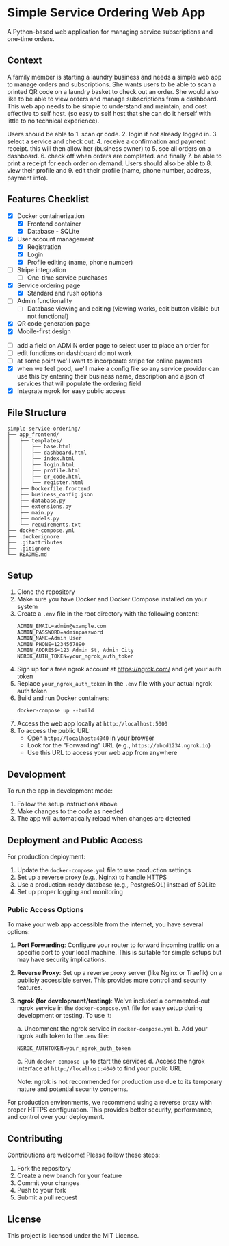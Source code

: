 # Simple Service Ordering Web App

A Python-based web application for managing service subscriptions and one-time orders.

## Context

A family member is starting a laundry business and needs a simple web app to manage orders and subscriptions. She wants users to be able to scan a printed QR code on a laundry basket to check out an order. She would also like to be able to view orders and manage subscriptions from a dashboard. This web app needs to be simple to understand and maintain, and cost effective to self host. (so easy to self host that she can do it herself with little to no technical experience).

Users should be able to 1. scan qr code. 2. login if not already logged in. 3. select a service and check out. 4. receive a confirmation and payment receipt. this will then allow her (business owner) to 5. see all orders on a dashboard. 6. check off when orders are completed. and finally 7. be able to print a receipt for each order on demand. Users should also be able to 8. view their profile and 9. edit their profile (name, phone number, address, payment info).

## Features Checklist

- [x] Docker containerization
  - [x] Frontend container
  - [x] Database - SQLite
- [x] User account management
  - [x] Registration
  - [x] Login
  - [x] Profile editing (name, phone number)
- [ ] Stripe integration
  <!-- - [ ] Subscription management -->
  - [ ] One-time service purchases
- [x] Service ordering page
  - [x] Standard and rush options
  <!-- - [ ] Subscription status display -->
- [ ] Admin functionality
  - [ ] Database viewing and editing (viewing works, edit button visible but not functional)
  <!-- - [ ] Stripe health monitoring -->
  <!-- - [ ] Settings page -->
- [x] QR code generation page
- [x] Mobile-first design
<!-- - [ ] Stripe activation check and error handling -->
- [ ] add a field on ADMIN order page to select user to place an order for
- [ ] edit functions on dashboard do not work
- [ ] at some point we'll want to incorporate stripe for online payments
- [x] when we feel good, we'll make a config file so any service provider can use this by entering their business name, description and a json of services that will populate the ordering field
- [x] Integrate ngrok for easy public access

## File Structure

```
simple-service-ordering/
├── app_frontend/
│   ├── templates/
│   │   ├── base.html
│   │   ├── dashboard.html
│   │   ├── index.html
│   │   ├── login.html
│   │   ├── profile.html
│   │   ├── qr_code.html
│   │   └── register.html
│   ├── Dockerfile.frontend
│   ├── business_config.json
│   ├── database.py
│   ├── extensions.py
│   ├── main.py
│   ├── models.py
│   └── requirements.txt
├── docker-compose.yml
├── .dockerignore
├── .gitattributes
├── .gitignore
└── README.md
```

## Setup

1. Clone the repository
2. Make sure you have Docker and Docker Compose installed on your system
3. Create a `.env` file in the root directory with the following content:
   ```
   ADMIN_EMAIL=admin@example.com
   ADMIN_PASSWORD=adminpassword
   ADMIN_NAME=Admin User
   ADMIN_PHONE=1234567890
   ADMIN_ADDRESS=123 Admin St, Admin City
   NGROK_AUTH_TOKEN=your_ngrok_auth_token
   ```
4. Sign up for a free ngrok account at https://ngrok.com/ and get your auth token
5. Replace `your_ngrok_auth_token` in the `.env` file with your actual ngrok auth token
6. Build and run Docker containers:
   ```
   docker-compose up --build
   ```
7. Access the web app locally at `http://localhost:5000`
8. To access the public URL:
   - Open `http://localhost:4040` in your browser
   - Look for the "Forwarding" URL (e.g., `https://abcd1234.ngrok.io`)
   - Use this URL to access your web app from anywhere

## Development

To run the app in development mode:

1. Follow the setup instructions above
2. Make changes to the code as needed
3. The app will automatically reload when changes are detected

## Deployment and Public Access

For production deployment:

1. Update the `docker-compose.yml` file to use production settings
2. Set up a reverse proxy (e.g., Nginx) to handle HTTPS
3. Use a production-ready database (e.g., PostgreSQL) instead of SQLite
4. Set up proper logging and monitoring

### Public Access Options

To make your web app accessible from the internet, you have several options:

1. **Port Forwarding**: Configure your router to forward incoming traffic on a specific port to your local machine. This is suitable for simple setups but may have security implications.

2. **Reverse Proxy**: Set up a reverse proxy server (like Nginx or Traefik) on a publicly accessible server. This provides more control and security features.

3. **ngrok (for development/testing)**: We've included a commented-out ngrok service in the `docker-compose.yml` file for easy setup during development or testing. To use it:

   a. Uncomment the ngrok service in `docker-compose.yml`
   b. Add your ngrok auth token to the `.env` file:
      ```
      NGROK_AUTHTOKEN=your_ngrok_auth_token
      ```
   c. Run `docker-compose up` to start the services
   d. Access the ngrok interface at `http://localhost:4040` to find your public URL

   Note: ngrok is not recommended for production use due to its temporary nature and potential security concerns.

For production environments, we recommend using a reverse proxy with proper HTTPS configuration. This provides better security, performance, and control over your deployment.

## Contributing

Contributions are welcome! Please follow these steps:

1. Fork the repository
2. Create a new branch for your feature
3. Commit your changes
4. Push to your fork
5. Submit a pull request

## License

This project is licensed under the MIT License.
